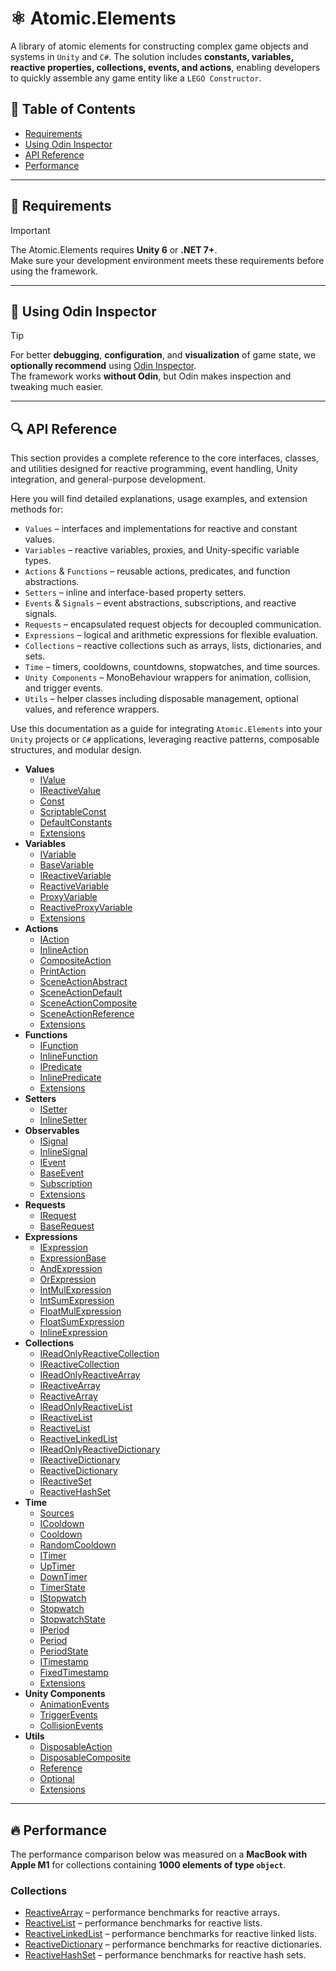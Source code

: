 # ⚛️ Atomic.Elements

A library of atomic elements for constructing complex game objects and systems in `Unity` and `C#`.
The solution includes **constants, variables, reactive properties, collections, events, and actions**, enabling developers to quickly assemble any game entity like a `LEGO Constructor`.

## 📑 Table of Contents
- [Requirements](#-requirements)
- [Using Odin Inspector](#-using-odin-inspector)
- [API Reference](#-api-reference)
- [Performance](#-performance)

---

## 📝 Requirements
> [!IMPORTANT]  
> The Atomic.Elements requires **Unity 6** or **.NET 7+**.  
> Make sure your development environment meets these requirements before using the framework.

---

## 🧩 Using Odin Inspector
> [!TIP]  
> For better **debugging**, **configuration**, and **visualization** of game state, we **optionally recommend** using [Odin Inspector](https://assetstore.unity.com/packages/tools/utilities/odin-inspector-and-serializer-89041).  
> The framework works **without Odin**, but Odin makes inspection and tweaking much easier.

---

## 🔍 API Reference

This section provides a complete reference to the core interfaces, classes, and utilities designed for reactive programming, event handling, Unity integration, and general-purpose development.

Here you will find detailed explanations, usage examples, and extension methods for:

- `Values` – interfaces and implementations for reactive and constant values.
- `Variables` – reactive variables, proxies, and Unity-specific variable types.
- `Actions` & `Functions` – reusable actions, predicates, and function abstractions.
- `Setters` – inline and interface-based property setters.
- `Events` & `Signals` – event abstractions, subscriptions, and reactive signals.
- `Requests` – encapsulated request objects for decoupled communication.
- `Expressions` – logical and arithmetic expressions for flexible evaluation.
- `Collections` – reactive collections such as arrays, lists, dictionaries, and sets.
- `Time` – timers, cooldowns, countdowns, stopwatches, and time sources.
- `Unity Components` – MonoBehaviour wrappers for animation, collision, and trigger events.
- `Utils` – helper classes including disposable management, optional values, and reference wrappers.

Use this documentation as a guide for integrating `Atomic.Elements` into your `Unity` projects or `C#` applications, leveraging reactive patterns, composable structures, and modular design.

- **Values**
  - [IValue](Values/IValue.md) <!-- + -->
  - [IReactiveValue](Values/IReactiveValue.md) <!-- + -->
  - [Const](Values/Const.md) <!-- + -->
  - [ScriptableConst](Values/ScriptableConst.md) <!-- + -->
  - [DefaultConstants](Values/DefaultConstants.md) <!-- + -->
  - [Extensions](Values/Extensions.md) <!-- + -->
- **Variables**
  - [IVariable](Variables/IVariable.md) <!-- + -->
  - [BaseVariable](Variables/BaseVariable.md) <!-- + -->
  - [IReactiveVariable](Variables/IReactiveVariable.md) <!-- + -->
  - [ReactiveVariable](Variables/ReactiveVariable.md) <!-- + -->
  - [ProxyVariable](Variables/ProxyVariable.md)  <!-- + -->
  - [ReactiveProxyVariable](Variables/ReactiveProxyVariable.md)  <!-- + -->
  - [Extensions](Variables/Extensions.md) <!-- + -->
- **Actions**
  - [IAction](Actions/IAction.md) <!-- + -->
  - [InlineAction](Actions/InlineAction.md)  <!-- + -->
  - [CompositeAction](Actions/CompositeAction.md) <!-- + -->
  - [PrintAction](Actions/PrintAction.md) <!-- + -->
  - [SceneActionAbstract](Actions/SceneActionAbstract.md)  <!-- + -->
  - [SceneActionDefault](Actions/SceneActionDefault.md) <!-- + -->
  - [SceneActionComposite](Actions/SceneActionComposite.md) <!-- + -->
  - [SceneActionReference](Actions/SceneActionReference.md) <!-- + -->
  - [Extensions](Actions/Extensions.md) <!-- + -->
- **Functions**
  - [IFunction](Functions/IFunction.md) <!-- + -->
  - [InlineFunction](Functions/InlineFunction.md)  <!-- + -->
  - [IPredicate](Functions/IPredicate.md)  <!-- + -->
  - [InlinePredicate](Functions/InlinePredicate.md)  <!-- + -->
  - [Extensions](Functions/Extensions.md) <!-- + -->
- **Setters**
  - [ISetter](Setters/ISetter.md) <!-- + -->
  - [InlineSetter](Setters/InlineSetter.md) <!-- + -->
- **Observables**
  - [ISignal](Signals/ISignal.md) <!-- + -->
  - [InlineSignal](Signals/InlineSignal.md) <!-- + -->
  - [IEvent](Events/IEvent.md) <!-- + -->
  - [BaseEvent](Events/BaseEvent.md) <!-- + -->
  - [Subscription](Signals/Subscription.md) <!-- + -->
  - [Extensions](Signals/Extensions.md) <!-- + -->
- **Requests**
  - [IRequest](Requests/IRequest.md) <!-- + -->
  - [BaseRequest](Requests/BaseRequest.md) <!-- + -->
- **Expressions**
  - [IExpression](Expressions/IExpression.md) <!-- + -->
  - [ExpressionBase](Expressions/ExpressionBase.md) <!-- + -->
  - [AndExpression](Expressions/AndExpression.md) <!-- + -->
  - [OrExpression](Expressions/OrExpression.md) <!-- + -->
  - [IntMulExpression](Expressions/IntMulExpression.md) <!-- + -->
  - [IntSumExpression](Expressions/IntSumExpression.md) <!-- + -->
  - [FloatMulExpression](Expressions/FloatMulExpression.md) <!-- + -->
  - [FloatSumExpression](Expressions/FloatSumExpression.md) <!-- + -->
  - [InlineExpression](Expressions/InlineExpression.md) <!-- + -->
- **Collections**
  - [IReadOnlyReactiveCollection](Collections/IReadOnlyReactiveCollection.md) <!-- + -->
  - [IReactiveCollection](Collections/IReactiveCollection.md) <!-- + -->
  - [IReadOnlyReactiveArray](Collections/IReadOnlyReactiveArray.md)  <!-- + -->
  - [IReactiveArray](Collections/IReactiveArray.md) <!-- + -->
  - [ReactiveArray](Collections/ReactiveArray.md) <!-- + -->
  - [IReadOnlyReactiveList](Collections/IReadOnlyReactiveList.md) <!-- + -->
  - [IReactiveList](Collections/IReactiveList.md) <!-- + -->
  - [ReactiveList](Collections/ReactiveList.md) <!-- + -->
  - [ReactiveLinkedList](Collections/ReactiveLinkedList.md) <!-- + -->
  - [IReadOnlyReactiveDictionary](Collections/IReadOnlyReactiveDictionary.md)  <!-- + -->
  - [IReactiveDictionary](Collections/IReactiveDictionary.md) <!-- + -->
  - [ReactiveDictionary](Collections/ReactiveDictionary.md) <!-- + -->
  - [IReactiveSet](Collections/IReactiveHashSet.md)  <!-- + -->
  - [ReactiveHashSet](Collections/ReactiveHashSet.md) <!-- + -->
- **Time**
  - [Sources](Time/Sources.md)  <!-- + -->
  - [ICooldown](Time/ICooldown.md) <!-- + -->
  - [Cooldown](Time/Cooldown.md) <!-- + -->
  - [RandomCooldown](Time/RandomCooldown.md) <!-- + -->
  - [ITimer](Time/ITimer.md) <!-- + -->
  - [UpTimer](Time/UpTimer.md) <!-- + -->
  - [DownTimer](Time/DownTimer.md) <!-- + -->
  - [TimerState](Time/TimerState.md) <!-- + -->
  - [IStopwatch](Time/IStopwatch.md) <!-- + -->
  - [Stopwatch](Time/Stopwatch.md) <!-- + -->
  - [StopwatchState](Time/StopwatchState.md) <!-- + -->
  - [IPeriod](Time/IPeriod.md) <!-- + -->
  - [Period](Time/Period.md) <!-- + -->
  - [PeriodState](Time/PeriodState.md) <!-- + -->
  - [ITimestamp](Time/ITimestamp.md) <!-- + -->
  - [FixedTimestamp](Time/FixedTimestamp.md) <!-- + -->
  - [Extensions](Time/Extensions.md) <!-- + -->
- **Unity Components**
  - [AnimationEvents](UnityComponents/AnimationEvents.md)  <!-- + -->
  - [TriggerEvents](UnityComponents/TriggerEvents.md)
  - [CollisionEvents](UnityComponents/CollisionEvents.md)
- **Utils**
  - [DisposableAction](Utils/DisposableAction.md) <!-- + -->
  - [DisposableComposite](Utils/DisposableComposite.md) <!-- + -->
  - [Reference](Utils/Reference.md) <!-- + -->
  - [Optional](Utils/Optional.md) <!-- + -->
  - [Extensions](Utils/Extensions.md) <!-- + -->

---

## 🔥 Performance
The performance comparison below was measured on a **MacBook with Apple M1** for collections containing **1000 elements of type `object`**.  

### Collections
  - [ReactiveArray](Collections/ReactiveArray.md/#-performance) – performance benchmarks for reactive arrays.
  - [ReactiveList](Collections/ReactiveList.md/#-performance) – performance benchmarks for reactive lists.
  - [ReactiveLinkedList](Collections/ReactiveLinkedList.md/#-performance) – performance benchmarks for reactive linked lists.
  - [ReactiveDictionary](Collections/ReactiveDictionary.md/#-performance) – performance benchmarks for reactive dictionaries.
  - [ReactiveHashSet](Collections/ReactiveHashSet.md/#-performance) – performance benchmarks for reactive hash sets.